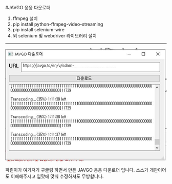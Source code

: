 #JAVGO 응응 다운로더
1.  ffmpeg 설치
2. pip install python-ffmpeg-video-streaming
3. pip install selenium-wire
4. 외 selenium 및 webdriver 라이브러리 설치

 ------------------------------------------------------------------------------------
![다운로더](https://github.com/namsa87/JAV-/blob/master/%EC%9E%90%EB%B8%8C%EA%B3%A0%EB%8B%A4%EC%9A%B4%EB%A1%9C%EB%8D%94.JPG)

파린이가 여기저기 구글링 하면서 만든 JAVGO 응응 다운로더 입니다.
소스가 개판이어도 이해해주시고 입맛에 맞춰 수정하셔도 무방합니다.

    
